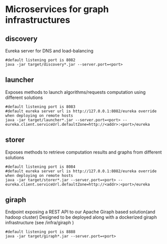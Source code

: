 # Microservices for graph infrastructures

## discovery
Eureka server for DNS and load-balancing
```
#default listening port is 8082
java -jar target/discovery*.jar --server.port=<port>
```
## launcher
Exposes methods to launch algorithms/requests computation using different solutions
```
#default listening port is 8083
#default eureka server url is http://127.0.0.1:8082/eureka override when deploying on remote hosts
java -jar target/launcher*.jar --server.port=<port> --eureka.client.serviceUrl.defaultZone=http://<addr>:<port>/eureka
```
## storer
Exposes methods to retrieve computation results and graphs from different solutions
```
#default listening port is 8084
#default eureka server url is http://127.0.0.1:8082/eureka override when deploying on remote hosts
java -jar target/storer*.jar --server.port=<port> --eureka.client.serviceUrl.defaultZone=http://<addr>:<port>/eureka
```
## giraph
Endpoint exposing a REST API to our Apache Giraph based solution(and hadoop cluster)
Designed to be deployed along with a dockerized giraph infrastructure (see /infra/giraph )
```
#default listening port is 8888
java -jar target/giraph*.jar --server.port=<port>
```
